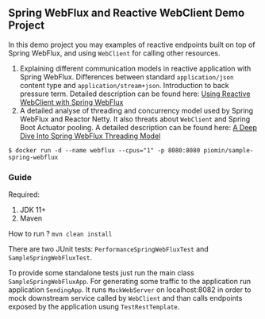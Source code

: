 ## Spring WebFlux and Reactive WebClient Demo Project

In this demo project you may examples of reactive endpoints built on top of Spring WebFlux, and using `WebClient` for calling other resources.
1. Explaining different communication models in reactive application with Spring WebFlux. Differences between standard `application/json` content type and `application/stream+json`. Introduction to back pressure term. Detailed description can be found here: [Using Reactive WebClient with Spring WebFlux](https://piotrminkowski.com/2019/11/04/using-reactive-webclient-with-spring-webflux/)
2. A detailed analyse of threading and concurrency model used by Spring WebFlux and Reactor Netty. It also threats about `WebClient` and Spring Boot Actuator pooling. A detailed description can be found here: [A Deep Dive Into Spring WebFlux Threading Model](https://piotrminkowski.com/2020/03/30/a-deep-dive-into-spring-webflux-threading-model/)


`$ docker run -d --name webflux --cpus="1" -p 8080:8080 piomin/sample-spring-webflux`

### Guide

Required:
1. JDK 11+
2. Maven

How to run ?
`mvn clean install`

There are two JUnit tests: `PerformanceSpringWebFluxTest` and `SampleSpringWebFluxTest`.

To provide some standalone tests just run the main class `SampleSpringWebFluxApp`.
For generating some traffic to the application run application `SendingApp`. It runs `MockWebServer` on localhost:8082 in order to mock downstream service called by `WebClient` and than calls endpoints exposed by the application usung `TestRestTemplate`.
